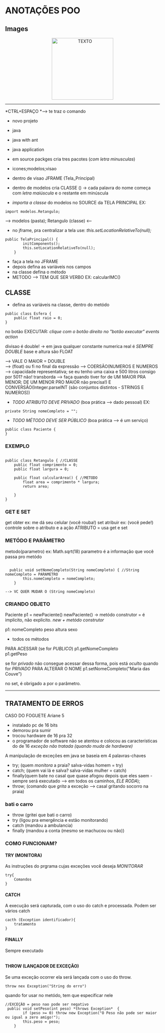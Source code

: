 # ANOTAÇÕES POO

## Images

<p align="center">
<img src="https://i.pinimg.com/736x/b0/9b/53/b09b533a9d2001edee33e125256d8a71.jpg" alt="TEXTO" width="200"/>
</p>

---


*CTRL+ESPAÇO *--> te traz o comando

- novo projeto
- java 
- java with ant 
- java application
- em source packges cria tres pacotes (*com letra minusculas*)
- icones;modelos;visao

- dentro de visao JFRAME (Tela_Principal)

- dentro de modelos cria CLASSE () -> cada palavra do nome começa com *letra maiúscula* e o restante em minúscula

- *importa a classe* do modelos no SOURCE da TELA PRINCIPAL
EX:

~~~
import modelos.Retangulo;
~~~
--> modelos (pasta); Retangulo (classe) <--

- no jframe, pra centralizar a tela use: *this.setLocationRelativeTo(null);*

~~~
public TelaPrincipal() {
        initComponents();
        this.setLocationRelativeTo(null);
    }
~~~

- faça a tela no JFRAME
- depois defina as variáveis nos campos
- na classe defina o método
- METODO --> TEM QUE SER VERBO EX: calcularIMC()
## CLASSE
- defina as variáveis na classe, dentro do metódo

~~~
public class Esfera {
    public float raio = 0;
}
~~~



no botão EXECUTAR:
*clique com o botão direito no "botão executar"*
*events*
*action*

divisao é double! -> em java qualquer constante numerica real é *SEMPRE DOUBLE*
base e altura são FLOAT

--> VALE O MAIOR = DOUBLE   
--> (float) ou fi no final da expressão
--> COERSÃO(NUMEROS E NUMEROS --> capacidade representativa; se eu tenho uma caixa e 500 litros consigo por 501? não! transborda --> faça quando tiver for de UM MAIOR PRA MENOR; DE UM MENOR PRO MAIOR não precisa!) 
E CONVERSÃO(Integer.parseINT (são conjuntos distintos - STRINGS E NUMEROS))

- *TODO ATRIBUTO DEVE PRIVADO* (boa prática --> dado pessoal)
EX: 

~~~
private String nomeCompleto = "";
~~~ 

- *TODO MÉTODO DEVE SER PÚBLICO* (boa prática --> é um serviço)

~~~
public class Paciente {
}
~~~ 

### EXEMPLO
~~~

public class Retangulo { //CLASSE 
    public float comprimento = 0;
    public float largura = 0;
    
    public float calcularArea() { //METODO   
        float area = comprimento * largura;
        return area;
    
    }
}
~~~




### GET E SET

get obter ex: me dá seu celular (você rouba!)
set atribuir ex: (você pede!) controle sobre o atributo e a ação
ATRIBUTO = usa get e set

### METÓDO E PARÂMETRO
metodo(parametro)
ex: Math.sqrt(18)
parametro é a informação que você passa pro metódo 

~~~ 

  public void setNomeCompleto(String nomeCompleto) { //String nomeCompleto = PARAMETRO
        this.nomeCompleto = nomeCompleto;
    }

~~~     

    --> VC QUER MUDAR O (String nomeCompleto)

### CRIANDO OBJETO    

Paciente p1 = newPaciente()
newPaciente() -> metódo construtor = é implicito, não explicito. 
*new + metódo construtor* 

p1:
nomeCompleto
peso
altura
sexo 

+ todos os métodos

PARA ACESSAR (se for *PUBLICO*)
p1.getNomeCompleto     
p1.getPeso

se for *privado* não consegue acessar dessa forma, pois está *oculto*
quando for *PRIVADO*
PARA ALTERAR O NOME
p1.setNomeCompleto("Maria das Couve")

no set, é obrigado a por o parâmetro.

---


## TRATAMENTO DE ERROS

CASO DO FOGUETE Ariane 5
- instalado pc de 16 bits
- demorou pra sumir
- trocou hardware de 16 pra 32
- o programador de software não se atentou e colocou as características do de 16
*exceção não tratada (quando muda de hardware)*

A manipulação de exceções em java se baseia em 4 palavras-chaves
- try; (quem *monitora* a praia? salva-vidas homem = try)
- catch; (quem vai lá e salva? salva-vidas mulher = catch)
- finally(quem bate no casal que quase afogou depois que eles saem  - sempre será executado --> em todos os caminhos, *ELE RODA*);
- throw; (comando que *grita* a exceção --> casal gritando socorro na praia)

### bati o carro
- throw (gritei que bati o carro)
- try (ligou pra emergência e estão monitorando)
- catch (mandou a ambulancia)
- finally (mandou a conta (mesmo se machucou ou não))

### COMO FUNCIONAM?

#### TRY (MONITORA)
As instruções do prgrama cujas exceções você deseja *MONITORAR*
~~~
try{
    Comandos
}
~~~

#### CATCH 
A execução será capturada, com o uso do catch e processada.
Podem ser vários catch
~~~
cacth (Exception identificador){
    tratamento
}
~~~

#### FINALLY 
Sempre executado
~~~

~~~

#### THROW (LANÇADOR DE EXCEÇÃO)
Se uma exceção ocorrer ela será lançada com o uso do throw.
~~~
throw nex Exception("String do erro")
~~~
quando for usar no metódo, tem que especificar nele

~~~
//EXCEÇÃO = peso nao pode ser negativo
 public void setPeso(int peso) *throws Exception*  { 
        if (peso >= 0) throw new Exception("O Peso não pode ser maior ou igual a zero amigo!");
        this.peso = peso;
    }
~~~
















